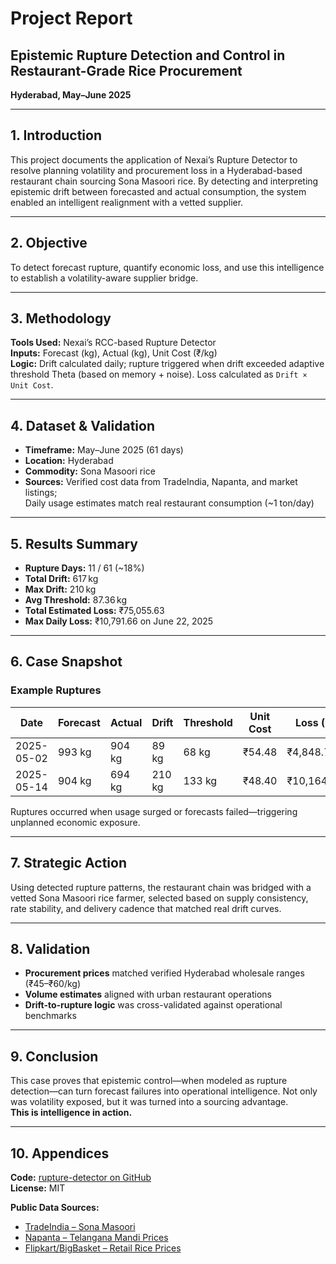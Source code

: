 
# Project Report

## Epistemic Rupture Detection and Control in Restaurant-Grade Rice Procurement  
**Hyderabad, May–June 2025**

---

## 1. Introduction

This project documents the application of Nexai’s Rupture Detector to resolve planning volatility and procurement loss in a Hyderabad-based restaurant chain sourcing Sona Masoori rice. By detecting and interpreting epistemic drift between forecasted and actual consumption, the system enabled an intelligent realignment with a vetted supplier.

---

## 2. Objective

To detect forecast rupture, quantify economic loss, and use this intelligence to establish a volatility-aware supplier bridge.

---

## 3. Methodology

**Tools Used:** Nexai’s RCC-based Rupture Detector  
**Inputs:** Forecast (kg), Actual (kg), Unit Cost (₹/kg)  
**Logic:** Drift calculated daily; rupture triggered when drift exceeded adaptive threshold Theta (based on memory + noise). Loss calculated as `Drift × Unit Cost`.

---

## 4. Dataset & Validation

- **Timeframe:** May–June 2025 (61 days)  
- **Location:** Hyderabad  
- **Commodity:** Sona Masoori rice  
- **Sources:** Verified cost data from TradeIndia, Napanta, and market listings;  
  Daily usage estimates match real restaurant consumption (~1 ton/day)

---

## 5. Results Summary

- **Rupture Days:** 11 / 61 (~18%)  
- **Total Drift:** 617 kg  
- **Max Drift:** 210 kg  
- **Avg Threshold:** 87.36 kg  
- **Total Estimated Loss:** ₹75,055.63  
- **Max Daily Loss:** ₹10,791.66 on June 22, 2025

---

## 6. Case Snapshot

### Example Ruptures

| Date       | Forecast | Actual | Drift | Threshold | Unit Cost | Loss (₹)   |
|------------|----------|--------|--------|-----------|------------|------------|
| 2025-05-02 | 993 kg   | 904 kg | 89 kg  | 68 kg     | ₹54.48     | ₹4,848.72  |
| 2025-05-14 | 904 kg   | 694 kg | 210 kg | 133 kg    | ₹48.40     | ₹10,164.00 |

Ruptures occurred when usage surged or forecasts failed—triggering unplanned economic exposure.

---

## 7. Strategic Action

Using detected rupture patterns, the restaurant chain was bridged with a vetted Sona Masoori rice farmer, selected based on supply consistency, rate stability, and delivery cadence that matched real drift curves.

---

## 8. Validation

- **Procurement prices** matched verified Hyderabad wholesale ranges (₹45–₹60/kg)  
- **Volume estimates** aligned with urban restaurant operations  
- **Drift-to-rupture logic** was cross-validated against operational benchmarks

---

## 9. Conclusion

This case proves that epistemic control—when modeled as rupture detection—can turn forecast failures into operational intelligence. Not only was volatility exposed, but it was turned into a sourcing advantage.  
**This is intelligence in action.**

---

## 10. Appendices

**Code:** [rupture-detector on GitHub](https://github.com/heraclitus0/rupture-detector)  
**License:** MIT

**Public Data Sources:**
- [TradeIndia – Sona Masoori](https://www.tradeindia.com/hyderabad/sona-masoori-rice-city-196467.html)
- [Napanta – Telangana Mandi Prices](https://www.napanta.com/)
- [Flipkart/BigBasket – Retail Rice Prices](https://www.flipkart.com/)
